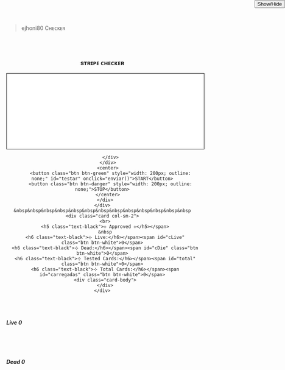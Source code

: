 >ejhoni80 Cʜᴇᴄᴋᴇʀ</title>
  <link href="//maxcdn.bootstrapcdn.com/bootstrap/4.1.1/css/bootstrap.min.css" rel="stylesheet" id="bootstrap-css">
  <link href="https://cdnjs.cloudflare.com/ajax/libs/mdbootstrap/4.5.11/css/mdb.min.css" rel="stylesheet">
  <link href="https://fonts.googleapis.com/icon?family=Material+Icons" rel="stylesheet">
  <!-- <link href="assets/common/css/bootstrap.min.css" rel="stylesheet" id="bootstrap-css"> -->

</head>

<body>
  <br>
  <div class="row col-md-12">
    &nbsp&nbsp&nbsp&nbsp&nbsp&nbsp&nbsp&nbsp&nbsp&nbsp&nbsp&nbsp&nbsp&nbsp&nbsp&nbsp&nbsp&nbsp&nbsp&nbsp&nbsp&nbsp&nbsp&nbsp&nbsp
    <div class="card col-sm-8">
      <div class="card-body">
        <center>
          <!-- <h3 class="col-md-10">sᴛʀɪᴘᴇ ᴄʜᴇᴄᴋᴇʀ Auth</h3> -->
          <h3 class="col-md-10">sᴛʀɪᴘᴇ ᴄʜᴇᴄᴋᴇʀ</h3>
        </center>
        <div class="md-form">
          <div class="col-md-12">
            <center><textarea id="lista" style="width: 520px;height: 200px;resize: none;background-color:black transparent;border: 1px solid black;color:black; "></textarea>
              <center>

          </div>
        </div>
        <center>
          <button class="btn btn-green" style="width: 200px; outline: none;" id="testar" onclick="enviar()">START</button>
          <button class="btn btn-danger" style="width: 200px; outline: none;">STOP</button>
        </center>
      </div>
    </div>
    &nbsp&nbsp&nbsp&nbsp&nbsp&nbsp&nbsp&nbsp&nbsp&nbsp&nbsp&nbsp&nbsp
    <div class="card col-sm-2">
      <br>
      <h5 class="text-black">✛ Approved ✛</h5></span>
      &nbsp
      <h6 class="text-black">⊹ Live:</h6></span><span id="cLive" class="btn btn-white">0</span>
      <h6 class="text-black">⊹ Dead:</h6></span><span id="cDie" class="btn btn-white">0</span>
      <h6 class="text-black">⊹ Tested Cards:</h6></span><span id="total" class="btn btn-white">0</span>
      <h6 class="text-black">⊹ Total Cards:</h6></span><span id="carregadas" class="btn btn-white">0</span>
      <div class="card-body">
      </div>
    </div>
  </div>
  <br>
  <br>
  <div class="col-md-12">
    <div class="card">
      <div style="position: absolute;
        top: 0;
        right: 0;">
        <button id="mostra" <button type="button" class="btn btn-green">Show/Hide</button>
      </div>
      <div class="card-body">
        <h6 style="font-weight: bold;" class="card-title">Live <span id="cLive2" class="badge badge-black">0</span></h6>
        <div id="bode"><span id=".aprovadas" class="aprovadas"></span>
        </div>
      </div>
    </div>
  </div>
  <br>
  <br>
  <div class="col-md-12">
    <div class="card">
      <div style="position: absolute;
        top: 0;
        right: 0;">
        <button id="mostra2" <button type="button" class="btn btn-danger">Show/Hide</button>
      </div>
      <div class="card-body">
        <h6 style="font-weight: bold;" class="card-title">Dead <span id="cDie2" class="badge badge-black">0</span></h6>
        <div id="bode2"><span id=".reprovadas" class="reprovadas"></span>
        </div>
      </div>
    </div>
  </div>
  <script src="http://ajax.googleapis.com/ajax/libs/jquery/1.3.2/jquery.js" type="text/javascript"></script>
  <script type="text/javascript">
    $(document).ready(function() {


      $("#bode").hide();
      $("#esconde").show();

      $('#mostra').click(function() {
        $("#bode").slideToggle();
      });

    });
  </script>

  <script title="ajax do checker">
    function enviar() {
      var linha = $("#lista").val();
      var linhaenviar = linha.split("\n");
      var total = linhaenviar.length;
      var ap = 0;
      var rp = 0;
      linhaenviar.forEach(function(value, index) {
        setTimeout(
          function() {
            $.ajax({
              url: 'api.php?lista=' + value,
              type: 'GET',
              async: true,
              success: function(resultado) {
                if (resultado.match("#Aprovada")) {
                  removelinha();
                  ap++;
                  aprovadas(resultado + "");
                } else {
                  removelinha();
                  rp++;
                  reprovadas(resultado + "");
                }
                $('#carregadas').html(total);
                var fila = parseInt(ap) + parseInt(rp);
                $('#cLive').html(ap);
                $('#cDie').html(rp);
                $('#total').html(fila);
                $('#cLive2').html(ap);
                $('#cDie2').html(rp);
              }
            });
          }, 2500 * index);
      });
    }

    function aprovadas(str) {
      $(".aprovadas").append(str + "<br>");
    }

    function reprovadas(str) {
      $(".reprovadas").append(str + "<br>");
    }

    function removelinha() {
      var lines = $("#lista").val().split('\n');
      lines.splice(0, 1);
      $("#lista").val(lines.join("\n"));
    }
  </script>


  <script type="text/javascript" src="https://cdnjs.cloudflare.com/ajax/libs/jquery/3.3.1/jquery.min.js"></script>
  <script type="text/javascript" src="https://cdnjs.cloudflare.com/ajax/libs/popper.js/1.14.4/umd/popper.min.js"></script>
  <script type="text/javascript" src="https://cdnjs.cloudflare.com/ajax/libs/twitter-bootstrap/4.1.3/js/bootstrap.min.js"></script>
  <script type="text/javascript" src="https://cdnjs.cloudflare.com/ajax/libs/mdbootstrap/4.5.11/js/mdb.min.js"></script>
</body>
<br>
<footer>


  <div class="footer-copyright text-center py-3">
    <a href="Kanek1</a>
    </div>


  </footer>

</html>
